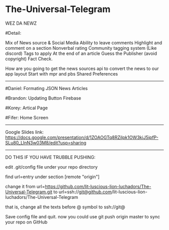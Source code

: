 # The-Universal-Telegram
WEZ DA NEWZ 

#Detail:

Mix of News source & Social Media
Ability to leave comments Highlight and comment on a section
Nonverbal rating Community tagging system (Like discord) 
Tags to apply 
At the end of an article Guess the Publisher (avoid copyright)
Fact Check.

How are you going to get the news sources api to convert the news to our app layout
Start with mpr and pbs
Shared Preferences

------------------------------------------------------------------------------------

#Daniel: Formating JSON News Articles

#Brandon: Updating Button Firebase

#Korey: Artical Page

#Fifer: Home Screen 

---------------------------------------------------------------------

Google Slides link: https://docs.google.com/presentation/d/1ZOAOGTq8RZilpk1OW3kiJ5ipfP-SLu80_LlnN3w03M8/edit?usp=sharing

---------------------------------------------------------------------
DO THIS IF YOU HAVE TRUBBLE PUSHING:

edit .git/config file under your repo directory

find url=entry under section [remote "origin"]

change it from url=https://github.com/lit-luscious-lion-luchadors/The-Universal-Telegram.git to url=ssh://git@github.com/lit-luscious-lion-luchadors/The-Universal-Telegram
	
that is, change all the texts before @ symbol to ssh://git@

Save config file and quit. now you could use git push origin master to sync your repo on GitHub

